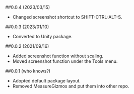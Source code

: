 ##0.0.4 (2023/03/15)

- Changed screenshot shortcut to SHIFT-CTRL-ALT-S. 


##0.0.3 (2023/01/10)

- Converted to Unity package.


##0.0.2 (2021/09/16)

- Added screenshot function without scaling.
- Moved screenshot function under the Tools menu.


##0.0.1 (who knows?)

- Adopted default package layout.
- Removed MeasureGizmos and put them into other repo.